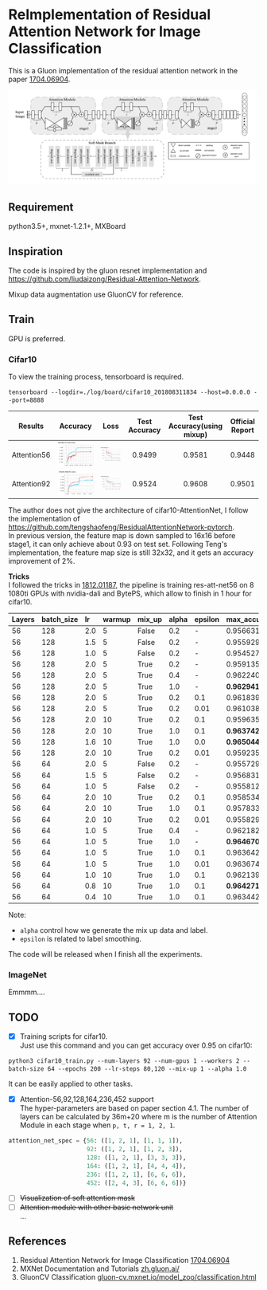 # ReImplementation of Residual Attention Network for Image Classification
This is a Gluon implementation of the residual attention network in the paper [1704.06904](https://arxiv.org/abs/1704.06904).

<img src="data/figure2.png"/>

## Requirement
python3.5+, mxnet-1.2.1+, MXBoard

## Inspiration
The code is inspired by the gluon resnet implementation and https://github.com/liudaizong/Residual-Attention-Network.

Mixup data augmentation use GluonCV for reference.     

## Train
GPU is preferred.
### Cifar10
To view the training process, tensorboard is required.
 
```shell
tensorboard --logdir=./log/board/cifar10_201808311834 --host=0.0.0.0 --port=8888
```

|Results|Accuracy|Loss |Test Accuracy|Test Accuracy(using mixup)|Official Report|
|:---:  |:---:   |:---:|:---:        |:---:                     |:---:          |
|Attention56|<img src="data/cifar10-attention56-accuracy.png"/>|<img src="data/cifar10-attention56-loss.png"/>|0.9499|0.9581|0.9448|
|Attention92|<img src="data/cifar10-attention92-accuracy.png"/>|<img src="data/cifar10-attention92-loss.png"/>|0.9524|0.9608|0.9501|
   
The author does not give the architecture of cifar10-AttentionNet, 
I follow the implementation of https://github.com/tengshaofeng/ResidualAttentionNetwork-pytorch.  
In previous version, the feature map is down sampled to 16x16 before stage1, it can only achieve about 0.93 on test set. 
Following Teng's implementation, the feature map size is still 32x32, and it gets an accuracy improvement of 2%.

**Tricks**  
I followed the tricks in [1812.01187](https://arxiv.org/abs/1812.01187), 
the pipeline is training res-att-net56 on 8 1080ti GPUs with nvidia-dali and BytePS, 
which allow to finish in 1 hour for cifar10.

|Layers|batch_size|lr|warmup|mix_up|alpha|epsilon|max_accuracy|
|:---|:---|:---|:---|:---|:---|:---|:---|
|56| 128|2.0|5|False|0.2|-|0.956631 |
|56| 128|1.5|5|False|0.2|-|0.955929 |
|56| 128|1.0|5|False|0.2|-|0.954527 |
|56| 128|2.0|5|True|0.2|-|0.959135 |
|56| 128|2.0|5|True|0.4|-|0.962240 |
|56| 128|2.0|5|True|1.0|-|**0.962941** |
|56| 128|2.0|5|True|0.2|0.1|0.961839 |
|56| 128|2.0|5|True|0.2|0.01|0.961038 |
|56| 128|2.0|10|True|0.2|0.1|0.959635 |
|56| 128|2.0|10|True|1.0|0.1|**0.963742** |
|56| 128|1.6|10|True|1.0|0.0|**0.965044** |
|56| 128|2.0|10|True|0.2|0.01|0.959235 |
|56| 64|2.0|5|False|0.2|-|0.955729 |
|56| 64|1.5|5|False|0.2|-|0.956831 |
|56| 64|1.0|5|False|0.2|-|0.955812 |
|56| 64|2.0|10|True|0.2|0.1|0.958534 |
|56| 64|2.0|10|True|1.0|0.1|0.957833 |
|56| 64|2.0|10|True|0.2|0.01|0.955829 |
|56| 64|1.0|5|True|0.4|-|0.962182 |
|56| 64|1.0|5|True|1.0|-|**0.964670** |
|56| 64|1.0|5|True|1.0|0.1|0.963642 |
|56| 64|1.0|5|True|1.0|0.01|0.963674 |
|56| 64|1.0|10|True|1.0|0.1|0.962139 |
|56| 64|0.8|10|True|1.0|0.1|**0.964271** |
|56| 64|0.4|10|True|1.0|0.1|0.963442 |

Note:
- `alpha` control how we generate the mix up data and label.
- `epsilon` is related to label smoothing.

The code will be released when I finish all the experiments.

### ImageNet
Emmmm....

## TODO
- [x] Training scripts for cifar10.  
Just use this command and you can get accuracy over 0.95 on cifar10:  
```shell
python3 cifar10_train.py --num-layers 92 --num-gpus 1 --workers 2 --batch-size 64 --epochs 200 --lr-steps 80,120 --mix-up 1 --alpha 1.0
```
It can be easily applied to other tasks.

- [x] Attention-56,92,128,164,236,452 support  
The hyper-parameters are based on paper section 4.1. The number of layers can be calculated by 36m+20 
where m is the number of Attention Module in each stage when `p, t, r = 1, 2, 1`.
```python
attention_net_spec = {56: ([1, 2, 1], [1, 1, 1]),
                      92: ([1, 2, 1], [1, 2, 3]),
                      128: ([1, 2, 1], [3, 3, 3]),
                      164: ([1, 2, 1], [4, 4, 4]),
                      236: ([1, 2, 1], [6, 6, 6]),
                      452: ([2, 4, 3], [6, 6, 6])}
``` 
- [ ] ~~Visualization of soft attention mask~~
- [ ] ~~Attention module with other basic network unit~~  
...

## References
1. Residual Attention Network for Image Classification [1704.06904](https://arxiv.org/abs/1704.06904)
1. MXNet Documentation and Tutorials [zh.gluon.ai/](http://zh.gluon.ai/)
1. GluonCV Classification [gluon-cv.mxnet.io/model_zoo/classification.html](https://gluon-cv.mxnet.io/model_zoo/classification.html)